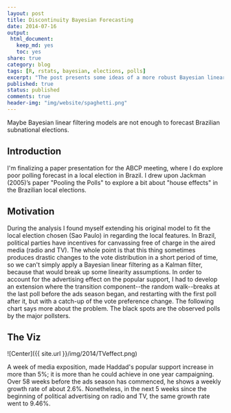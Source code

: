 ```yaml
---
layout: post
title: Discontinuity Bayesian Forecasting
date: 2014-07-16
output:
 html_document: 
   keep_md: yes
   toc: yes
share: true
category: blog
tags: [R, rstats, bayesian, elections, polls]
excerpt: "The post presents some ideas of a more robust Bayesian linear filtering models to forecast Brazilian subnational elections."
published: true
status: published
comments: true
header-img: "img/website/spaghetti.png"
---
```


Maybe Bayesian linear filtering models are not enough to forecast Brazilian subnational elections.

## Introduction
I'm finalizing a paper presentation for the ABCP meeting, where I do explore poor polling forecast in a local election in Brazil. I drew upon Jackman (2005)’s paper "Pooling the Polls" to explore a bit about "house effects" in the Brazilian local elections. 

## Motivation 
 During the analysis I found myself extending his original model to fit the local election chosen (Sao Paulo) in regarding the local features.
 In Brazil, political parties have incentives for canvassing free of charge in the aired media (radio and TV). The whole point is that this thing sometimes produces drastic changes to the vote distribution in a short period of time, so we can't simply apply a Bayesian linear filtering as a Kalman filter,  because that would break up some linearity assumptions.
 In order to account for the advertising effect on the popular support, I had to develop an extension where the transition component--the random walk--breaks at the last poll before the ads season began, and restarting with the first poll after it, but with a catch-up of the vote preference change. The following chart says more about the problem. The black spots are the observed polls by the major pollsters.

## The Viz
![Center]({{ site.url }}/img/2014/TVeffect.png)


A week of media exposition, made Haddad's popular support increase in more than 5%; it is more than he could achieve in one year campaigning. Over 58 weeks before the ads season has commenced, he shows a weekly growth rate of about 2.6%. Nonetheless, in the next 5 weeks since the beginning of political advertising on radio and TV, the same growth rate went to 9.46%.